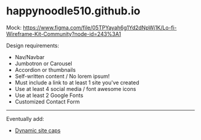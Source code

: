 # happynoodle510.github.io
Mock: https://www.figma.com/file/05TPYayah6g1Yd2dNpWj1K/Lo-fi-Wireframe-Kit-Community?node-id=243%3A1

Design requirements:
- Nav/Navbar
- Jumbotron or Carousel
- Accordion or thumbnails
- Self-written content / No lorem ipsum!
- Must include a link to at least 1 site you've created
- Use at least 4 social media / font awesome icons
- Use at least 2 Google Fonts
- Customized Contact Form

---

Eventually add:
- [Dynamic site caps](https://grabz.it/api/javascript/)
